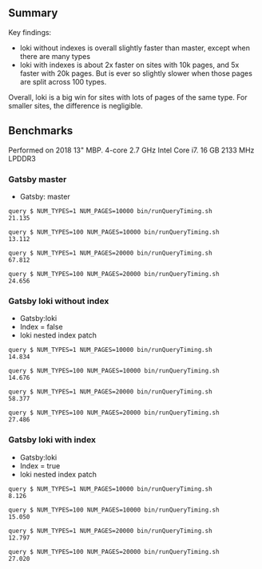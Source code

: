 ## Summary

Key findings:

- loki without indexes is overall slightly faster than master, except when there are many types
- loki with indexes is about 2x faster on sites with 10k pages, and 5x faster with 20k pages. But is ever so slightly slower when those pages are split across 100 types.

Overall, loki is a big win for sites with lots of pages of the same type. For smaller sites, the difference is negligible.

## Benchmarks

Performed on 2018 13" MBP. 4-core 2.7 GHz Intel Core i7. 16 GB 2133 MHz LPDDR3

### Gatsby master

- Gatsby: master

```
query $ NUM_TYPES=1 NUM_PAGES=10000 bin/runQueryTiming.sh
21.135
```

```
query $ NUM_TYPES=100 NUM_PAGES=10000 bin/runQueryTiming.sh
13.112
```

```
query $ NUM_TYPES=1 NUM_PAGES=20000 bin/runQueryTiming.sh
67.812
```

```
query $ NUM_TYPES=100 NUM_PAGES=20000 bin/runQueryTiming.sh
24.656
```

### Gatsby loki without index

- Gatsby:loki
- Index = false
- loki nested index patch

```
query $ NUM_TYPES=1 NUM_PAGES=10000 bin/runQueryTiming.sh
14.834
```

```
query $ NUM_TYPES=100 NUM_PAGES=10000 bin/runQueryTiming.sh
14.676
```

```
query $ NUM_TYPES=1 NUM_PAGES=20000 bin/runQueryTiming.sh
58.377
```

```
query $ NUM_TYPES=100 NUM_PAGES=20000 bin/runQueryTiming.sh
27.486
```

### Gatsby loki with index

- Gatsby:loki
- Index = true
- loki nested index patch

```
query $ NUM_TYPES=1 NUM_PAGES=10000 bin/runQueryTiming.sh
8.126
```

```
query $ NUM_TYPES=100 NUM_PAGES=10000 bin/runQueryTiming.sh
15.050
```

```
query $ NUM_TYPES=1 NUM_PAGES=20000 bin/runQueryTiming.sh
12.797
```

```
query $ NUM_TYPES=100 NUM_PAGES=20000 bin/runQueryTiming.sh
27.020
```
